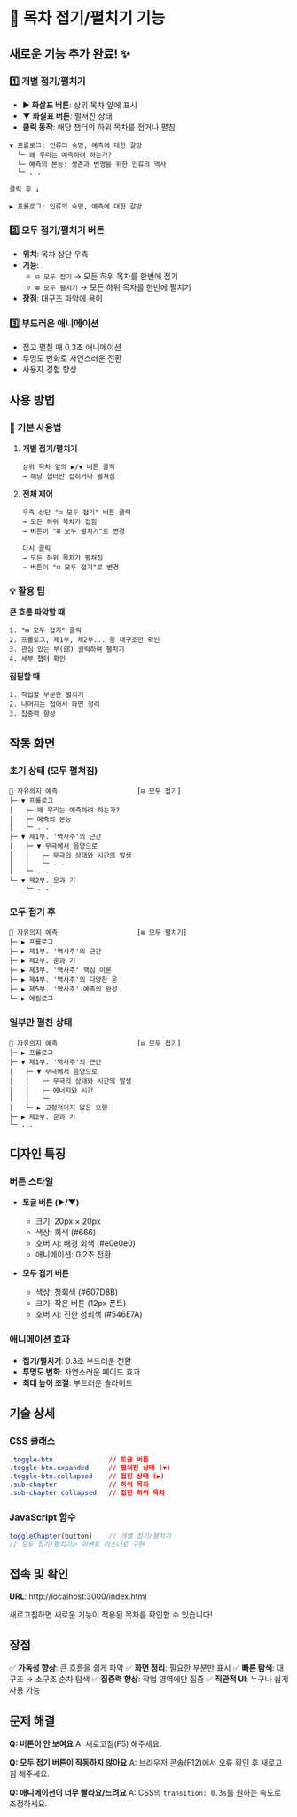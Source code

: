 # 📂 목차 접기/펼치기 기능

## 새로운 기능 추가 완료! ✨

### 1️⃣ 개별 접기/펼치기
- **▶ 화살표 버튼**: 상위 목차 앞에 표시
- **▼ 화살표 버튼**: 펼쳐진 상태
- **클릭 동작**: 해당 챕터의 하위 목차를 접거나 펼침

```
▼ 프롤로그: 인류의 숙명, 예측에 대한 갈망
  └─ 왜 우리는 예측하려 하는가?
  └─ 예측의 본능: 생존과 번영을 위한 인류의 역사
  └─ ...

클릭 후 ↓

▶ 프롤로그: 인류의 숙명, 예측에 대한 갈망
```

### 2️⃣ 모두 접기/펼치기 버튼
- **위치**: 목차 상단 우측
- **기능**: 
  - `⊟ 모두 접기` → 모든 하위 목차를 한번에 접기
  - `⊞ 모두 펼치기` → 모든 하위 목차를 한번에 펼치기
- **장점**: 대구조 파악에 용이

### 3️⃣ 부드러운 애니메이션
- 접고 펼칠 때 0.3초 애니메이션
- 투명도 변화로 자연스러운 전환
- 사용자 경험 향상

## 사용 방법

### 📖 기본 사용법

1. **개별 접기/펼치기**
   ```
   상위 목차 앞의 ▶/▼ 버튼 클릭
   → 해당 챕터만 접히거나 펼쳐짐
   ```

2. **전체 제어**
   ```
   우측 상단 "⊟ 모두 접기" 버튼 클릭
   → 모든 하위 목차가 접힘
   → 버튼이 "⊞ 모두 펼치기"로 변경
   
   다시 클릭
   → 모든 하위 목차가 펼쳐짐
   → 버튼이 "⊟ 모두 접기"로 변경
   ```

### 💡 활용 팁

**큰 흐름 파악할 때**
```
1. "⊟ 모두 접기" 클릭
2. 프롤로그, 제1부, 제2부... 등 대구조만 확인
3. 관심 있는 부(部) 클릭하여 펼치기
4. 세부 챕터 확인
```

**집필할 때**
```
1. 작업할 부분만 펼치기
2. 나머지는 접어서 화면 정리
3. 집중력 향상
```

## 작동 화면

### 초기 상태 (모두 펼쳐짐)
```
📖 자유의지 예측                    [⊟ 모두 접기]
├─ ▼ 프롤로그
│   ├─ 왜 우리는 예측하려 하는가?
│   ├─ 예측의 본능
│   └─ ...
├─ ▼ 제1부. '역사주'의 근간
│   ├─ ▼ 무극에서 음양으로
│   │   ├─ 무극의 상태와 시간의 발생
│   │   └─ ...
│   └─ ...
└─ ▼ 제2부. 운과 기
    └─ ...
```

### 모두 접기 후
```
📖 자유의지 예측                    [⊞ 모두 펼치기]
├─ ▶ 프롤로그
├─ ▶ 제1부. '역사주'의 근간
├─ ▶ 제2부. 운과 기
├─ ▶ 제3부. '역사주' 핵심 이론
├─ ▶ 제4부. '역사주'의 다양한 운
├─ ▶ 제5부. '역사주' 예측의 완성
└─ ▶ 에필로그
```

### 일부만 펼친 상태
```
📖 자유의지 예측                    [⊟ 모두 접기]
├─ ▶ 프롤로그
├─ ▼ 제1부. '역사주'의 근간
│   ├─ ▼ 무극에서 음양으로
│   │   ├─ 무극의 상태와 시간의 발생
│   │   ├─ 에너지와 시간
│   │   └─ ...
│   └─ ▶ 고정적이지 않은 오행
├─ ▶ 제2부. 운과 기
└─ ...
```

## 디자인 특징

### 버튼 스타일
- **토글 버튼 (▶/▼)**
  - 크기: 20px × 20px
  - 색상: 회색 (#666)
  - 호버 시: 배경 회색 (#e0e0e0)
  - 애니메이션: 0.2초 전환

- **모두 접기 버튼**
  - 색상: 청회색 (#607D8B)
  - 크기: 작은 버튼 (12px 폰트)
  - 호버 시: 진한 청회색 (#546E7A)

### 애니메이션 효과
- **접기/펼치기**: 0.3초 부드러운 전환
- **투명도 변화**: 자연스러운 페이드 효과
- **최대 높이 조절**: 부드러운 슬라이드

## 기술 상세

### CSS 클래스
```css
.toggle-btn              // 토글 버튼
.toggle-btn.expanded     // 펼쳐진 상태 (▼)
.toggle-btn.collapsed    // 접힌 상태 (▶)
.sub-chapter             // 하위 목차
.sub-chapter.collapsed   // 접힌 하위 목차
```

### JavaScript 함수
```javascript
toggleChapter(button)    // 개별 접기/펼치기
// 모두 접기/펼치기는 이벤트 리스너로 구현
```

## 접속 및 확인

**URL**: http://localhost:3000/index.html

새로고침하면 새로운 기능이 적용된 목차를 확인할 수 있습니다!

## 장점

✅ **가독성 향상**: 큰 흐름을 쉽게 파악
✅ **화면 정리**: 필요한 부분만 표시
✅ **빠른 탐색**: 대구조 → 소구조 순차 탐색
✅ **집중력 향상**: 작업 영역에만 집중
✅ **직관적 UI**: 누구나 쉽게 사용 가능

## 문제 해결

**Q: 버튼이 안 보여요**
A: 새로고침(F5) 해주세요.

**Q: 모두 접기 버튼이 작동하지 않아요**
A: 브라우저 콘솔(F12)에서 오류 확인 후 새로고침 해주세요.

**Q: 애니메이션이 너무 빨라요/느려요**
A: CSS의 `transition: 0.3s`를 원하는 속도로 조정하세요.

